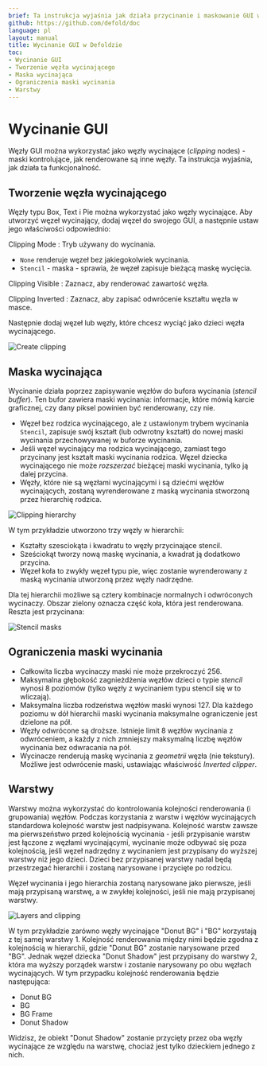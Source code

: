 ```yaml
---
brief: Ta instrukcja wyjaśnia jak działa przycinanie i maskowanie GUI w Defoldzie
github: https://github.com/defold/doc
language: pl
layout: manual
title: Wycinanie GUI w Defoldzie
toc:
- Wycinanie GUI
- Tworzenie węzła wycinającego
- Maska wycinająca
- Ograniczenia maski wycinania
- Warstwy
---
```


# Wycinanie GUI

Węzły GUI można wykorzystać jako węzły wycinające (*clipping* nodes) - maski kontrolujące, jak renderowane są inne węzły. Ta instrukcja wyjaśnia, jak działa ta funkcjonalność.

## Tworzenie węzła wycinającego

Węzły typu Box, Text i Pie można wykorzystać jako węzły wycinające. Aby utworzyć węzeł wycinający, dodaj węzeł do swojego GUI, a następnie ustaw jego właściwości odpowiednio:

Clipping Mode
: Tryb używany do wycinania.

  - `None` renderuje węzeł bez jakiegokolwiek wycinania.
  - `Stencil` - maska - sprawia, że węzeł zapisuje bieżącą maskę wycięcia.

Clipping Visible
: Zaznacz, aby renderować zawartość węzła.

Clipping Inverted
: Zaznacz, aby zapisać odwrócenie kształtu węzła w masce.

Następnie dodaj węzeł lub węzły, które chcesz wyciąć jako dzieci węzła wycinającego.

![Create clipping](/manuals/images/gui-clipping/create.png)

## Maska wycinająca

Wycinanie działa poprzez zapisywanie węzłów do bufora wycinania (*stencil buffer*). Ten bufor zawiera maski wycinania: informacje, które mówią karcie graficznej, czy dany piksel powinien być renderowany, czy nie.

- Węzeł bez rodzica wycinającego, ale z ustawionym trybem wycinania `Stencil`, zapisuje swój kształt (lub odwrotny kształt) do nowej maski wycinania przechowywanej w buforze wycinania.
- Jeśli węzeł wycinający ma rodzica wycinającego, zamiast tego przycinany jest kształt maski wycinania rodzica. Węzeł dziecka wycinającego nie może _rozszerzać_ bieżącej maski wycinania, tylko ją dalej przycina.
- Węzły, które nie są węzłami wycinającymi i są dziećmi węzłów wycinających, zostaną wyrenderowane z maską wycinania stworzoną przez hierarchię rodzica.

![Clipping hierarchy](/manuals/images/gui-clipping/setup.png)

W tym przykładzie utworzono trzy węzły w hierarchii:

- Kształty szesciokąta i kwadratu to węzły przycinające stencil.
- Sześciokąt tworzy nową maskę wycinania, a kwadrat ją dodatkowo przycina.
- Węzeł koła to zwykły węzeł typu pie, więc zostanie wyrenderowany z maską wycinania utworzoną przez węzły nadrzędne.

Dla tej hierarchii możliwe są cztery kombinacje normalnych i odwróconych wycinaczy. Obszar zielony oznacza część koła, która jest renderowana. Reszta jest przycinana:

![Stencil masks](/manuals/images/gui-clipping/modes.png)

## Ograniczenia maski wycinania

- Całkowita liczba wycinaczy maski nie może przekroczyć 256.
- Maksymalna głębokość zagnieżdżenia węzłów dzieci o typie _stencil_ wynosi 8 poziomów (tylko węzły z wycinaniem typu stencil się w to wliczają).
- Maksymalna liczba rodzeństwa węzłów maski wynosi 127. Dla każdego poziomu w dół hierarchii maski wycinania maksymalne ograniczenie jest dzielone na pół.
- Węzły odwrócone są droższe. Istnieje limit 8 węzłów wycinania z odwróceniem, a każdy z nich zmniejszy maksymalną liczbę węzłów wycinania bez odwracania na pół.
- Wycinacze renderują maskę wycinania z _geometrii_ węzła (nie tekstury). Możliwe jest odwrócenie maski, ustawiając właściwość *Inverted clipper*.

## Warstwy

Warstwy można wykorzystać do kontrolowania kolejności renderowania (i grupowania) węzłów. Podczas korzystania z warstw i węzłów wycinających standardowa kolejność warstw jest nadpisywana. Kolejność warstw zawsze ma pierwszeństwo przed kolejnością wycinania - jeśli przypisanie warstw jest łączone z węzłami wycinającymi, wycinanie może odbywać się poza kolejnością, jeśli węzeł nadrzędny z wycinaniem jest przypisany do wyższej warstwy niż jego dzieci. Dzieci bez przypisanej warstwy nadal będą przestrzegać hierarchii i zostaną narysowane i przycięte po rodzicu.

<div class='sidenote' markdown='1'>
Węzeł wycinania i jego hierarchia zostaną narysowane jako pierwsze, jeśli mają przypisaną warstwę, a w zwykłej kolejności, jeśli nie mają przypisanej warstwy.
</div>

![Layers and clipping](/manuals/images/gui-clipping/layers.png)

W tym przykładzie zarówno węzły wycinające "Donut BG" i "BG" korzystają z tej samej warstwy 1. Kolejność renderowania między nimi będzie zgodna z kolejnością w hierarchii, gdzie "Donut BG" zostanie narysowane przed "BG". Jednak węzeł dziecka "Donut Shadow" jest przypisany do warstwy 2, która ma wyższy porządek warstw i zostanie narysowany po obu węzłach wycinających. W tym przypadku kolejność renderowania będzie następująca:

- Donut BG
- BG
- BG Frame
- Donut Shadow

Widzisz, że obiekt "Donut Shadow" zostanie przycięty przez oba węzły wycinające ze względu na warstwę, chociaż jest tylko dzieckiem jednego z nich.